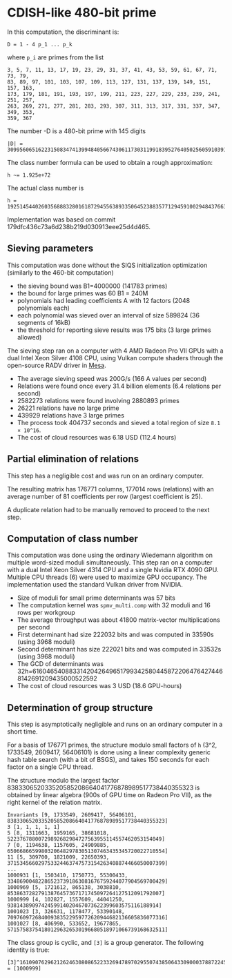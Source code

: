# CDISH-like 480-bit prime

In this computation, the discriminant is:
```
D = 1 - 4 p_1 ... p_k
```
where `p_i` are primes from the list
```
3, 5, 7, 11, 13, 17, 19, 23, 29, 31, 37, 41, 43, 53, 59, 61, 67, 71, 73, 79,
83, 89, 97, 101, 103, 107, 109, 113, 127, 131, 137, 139, 149, 151, 157, 163,
173, 179, 181, 191, 193, 197, 199, 211, 223, 227, 229, 233, 239, 241, 251, 257,
263, 269, 271, 277, 281, 283, 293, 307, 311, 313, 317, 331, 337, 347, 349, 353,
359, 367
```

The number -D is a 480-bit prime with 145 digits
```
|D| = 3099560651622315083474139948405667430611730311991839527640502560591039101776719929938238527027620424244726453640516135283387761031653922361710339
```

The class number formula can be used to obtain a rough approximation:
```
h ~= 1.925e+72
```

The actual class number is

```
h = 1925145440260356888328016187294556389335064523883577129459100294843766331
```

Implementation was based on commit 179dfc436c73a6d238b219d030913eee25d4d465.

## Sieving parameters

This computation was done without the SIQS initialization optimization (similarly to the 460-bit computation)

* the sieving bound was B1=4000000 (141783 primes)
* the bound for large primes was 60 B1 = 240M
* polynomials had leading coefficients A with 12 factors (2048 polynomials each)
* each polynomial was sieved over an interval of size 589824 (36 segments of 16kB)
* the threshold for reporting sieve results was 175 bits (3 large primes allowed)

The sieving step ran on a computer with 4 AMD Radeon Pro VII GPUs
with a dual Intel Xeon Silver 4108 CPU, using Vulkan compute shaders
through the open-source RADV driver in [Mesa](https://mesa3d.org/).

* The average sieving speed was 200G/s (166 A values per second)
* Relations were found once every 31.4 billion elements (6.4 relations per second)
* 2582273 relations were found involving 2880893 primes
* 26221 relations have no large prime
* 439929 relations have 3 large primes
* The process took 404737 seconds and sieved a total region of size `8.1 × 10^16`.
* The cost of cloud resources was 6.18 USD (112.4 hours)

## Partial elimination of relations

This step has a negligible cost and was run on an ordinary computer.

The resulting matrix has 176771 columns, 177014 rows (relations)
with an average number of 81 coefficients per row (largest coefficient is 25).

A duplicate relation had to be manually removed to proceed to the next step.

## Computation of class number

This computation was done using the ordinary Wiedemann algorithm on multiple
word-sized moduli simultaneously. This step ran on a computer with a dual
Intel Xeon Silver 4314 CPU and a single Nvidia RTX 4090 GPU. Multiple CPU threads (6)
were used to maximize GPU occupancy. The implementation used the standard
Vulkan driver from NVIDIA.

* Size of moduli for small prime determinants was 57 bits
* The computation kernel was `spmv_multi.comp` with 32 moduli and 16 rows per workgroup
* The average throughput was about 41800 matrix-vector multiplications per second
* First determinant had size 222032 bits and was computed in 33590s (using 3968 moduli)
* Second determinant has size 222021 bits and was computed in 33532s (using 3968 moduli)
* The GCD of determinants was 32h=61604654088331420426496517993425804458722064764274468142691209435000522592
* The cost of cloud resources was 3 USD (18.6 GPU-hours)

## Determination of group structure

This step is asymptotically negligible and runs on an ordinary computer
in a short time.

For a basis of 176771 primes, the structure modulo small factors of `h`
(3^2, 1733549, 2609417, 56406101) is done using a linear complexity
generic hash table search (with a bit of BSGS), and takes 150 seconds
for each factor on a single CPU thread.

The structure modulo the largest factor 838330652033520585208664041776878989517738440355323
is obtained by linear algebra (900s of GPU time on Radeon Pro VII), as the right kernel
of the relation matrix.

```
Invariants [9, 1733549, 2609417, 56406101, 838330652033520585208664041776878989517738440355323]
3 [1, 1, 1, 1, 1]
5 [8, 1311663, 1959165, 38681018, 52237678800729892682984727563955114557462053154049]
7 [0, 1194638, 1157605, 24909885, 650668665998032064829783051307463435345720022710554]
11 [5, 309700, 1821009, 22650393, 371534566029753324463747573154263408874466050007399]
...
1000931 [1, 1503410, 1750773, 55300433, 334869004822865237391863081676759244077904569700429]
1000969 [5, 1721612, 865138, 3038810, 85386372827913876457367171745097264127512091792007]
1000999 [4, 102827, 1557609, 44041250, 9381438909742459914020467073622399603575116188914]
1001023 [3, 326631, 1178477, 53390148, 709760972684009383522959772620944682136605836077316]
1001027 [8, 406990, 533652, 19677865, 571575837541801296326530196680518971066739168632511]
```

The class group is cyclic, and `[3]` is a group generator. The following identity is true:
```
[3]^1610907629621262463080865223326947897029550743850643309000378872245447095 = [1000999]
```

